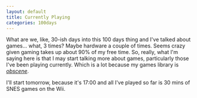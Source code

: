 ```yaml
---
layout: default
title: Currently Playing
categories: 100days
---
```


What are we, like, 30-ish days into this 100 days thing and I've talked about games... what, 3 times? Maybe hardware a couple of times. Seems crazy given gaming takes up about 90% of my free time. So, really, what I'm saying here is that I may start talking more about games, particularly those I've been playing currently. Which is a lot because my games library is [_obscene_](http://steamcommunity.com/id/gablaxian/games/).

I'll start tomorrow, because it's 17:00 and all I've played so far is 30 mins of SNES games on the Wii.
